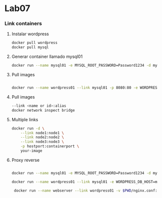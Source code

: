 # Lab07

### Link containers

1. Instalar wordpress
    ```bash
    docker pull wordpress
    docker pull mysql
    ```

1.  Generar container llamado mysql01
    ```bash
    docker run --name mysql01 -e MYSQL_ROOT_PASSWORD=Password1234 -d mysql
    ```


1. Pull images
    ```bash

    docker run --name wordpress01 --link mysql01 -p 8080:80 -e WORDPRESS_DB_HOST=mysql01:3306 -e WORDPRESS_DB_USER=root -e WORDPRESS_DB_PASSWORD=Password1234 -e WORDPRESS_DB_NAME=wordpress -d wordpress
    ```

1. Pull images
    ```bash
    --link <name or id>:alias
    docker network inspect bridge
    ```

1. Multiple links
    ```bash
    docker run -d \
        --link node1:node1 \
        --link node2:node2 \
        --link node3:node3 \
        -p hostport:containerport \
        your-image
    ```

1. Proxy reverse
    ```bash

    docker run --name mysql01 -e MYSQL_ROOT_PASSWORD=Password1234 -d mysql

    docker run --name wordpress01 --link mysql01 -e WORDPRESS_DB_HOST=mysql01:3306 -e WORDPRESS_DB_USER=root -e WORDPRESS_DB_PASSWORD=Password1234 -e WORDPRESS_DB_NAME=wordpress -e WORDPRESS_CONFIG_EXTRA="define('WP_HOME','http://localhost:8080'); define('WP_SITEURL','http://localhost:8080');" -d wordpress

     docker run --name webserver --link wordpress01 -v $PWD/nginx.conf:/etc/nginx/nginx.conf:ro -p 8080:9060 -d nginx


    ```